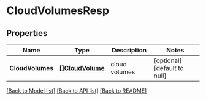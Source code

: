 # CloudVolumesResp

## Properties
Name | Type | Description | Notes
------------ | ------------- | ------------- | -------------
**CloudVolumes** | [**[]CloudVolume**](CloudVolume.md) | cloud volumes | [optional] [default to null]

[[Back to Model list]](../README.md#documentation-for-models) [[Back to API list]](../README.md#documentation-for-api-endpoints) [[Back to README]](../README.md)



